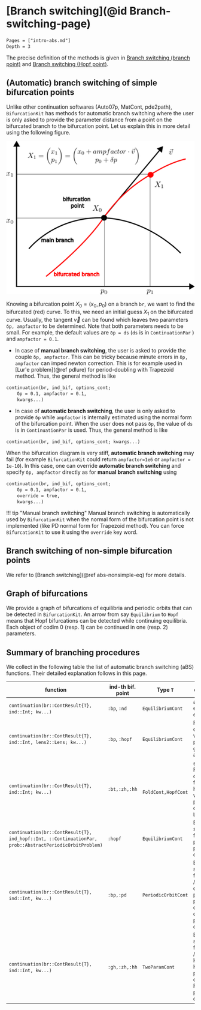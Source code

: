 # [Branch switching](@id Branch-switching-page)

```@contents
Pages = ["intro-abs.md"]
Depth = 3
```

The precise definition of the methods is given in [Branch switching (branch point)](@ref) and [Branch switching (Hopf point)](@ref).

## (Automatic) branch switching of simple bifurcation points

Unlike other continuation softwares (Auto07p, MatCont, pde2path), `BifurcationKit` has methods for automatic branch switching where the user is only asked to provide the parameter distance from a point on the bifurcated branch to the bifurcation point. Let us explain this in more detail using the following figure.

![](abs.png)

Knowing a bifurcation point $X_0 = (x_0,p_0)$ on a branch `br`, we want to find the bifurcated (red) curve. To this, we need an initial guess $X_1$ on the bifurcated curve. Usually, the tangent $\vec v$ can be found which leaves two parameters `δp, ampfactor` to be determined. Note that both parameters needs to be small. For example, the default values are `δp = ds` (`ds` is in `ContinuationPar` ) and `ampfactor = 0.1`.

- In case of **manual branch switching**, the user is asked to provide the couple `δp, ampfactor`. This can be tricky because minute errors in `δp, ampfactor` can imped newton correction. This is for example used in [Lur'e problem](@ref pdlure) for period-doubling with Trapezoid method. Thus, the general method is like
```
continuation(br, ind_bif, options_cont; 
    δp = 0.1, ampfactor = 0.1,
    kwargs...)
```

- In case of **automatic branch switching**, the user is only asked to provide `δp` while `ampfactor` is internally estimated using the normal form of the bifurcation point. When the user does not pass `δp`, the value of `ds` is in `ContinuationPar` is used. Thus, the general method is like
```
continuation(br, ind_bif, options_cont; kwargs...)
```

When the bifurcation diagram is very stiff, **automatic branch switching** may fail (for example `BifurcationKit` could return `ampfactor=1e6` or `ampfactor = 1e-10`). In this case, one can override **automatic branch switching** and specify `δp, ampfactor` directly as for **manual branch switching** using

```
continuation(br, ind_bif, options_cont; 
    δp = 0.1, ampfactor = 0.1,
    override = true,
    kwargs...)
```

!!! tip "Manual branch switching"
    Manual branch switching is automatically used by `BifurcationKit` when the normal form of the bifurcation point is not implemented (like PD normal form for Trapezoid method). You can force `BifurcationKit` to use it using the `override` key word.

## Branch switching of non-simple bifurcation points

We refer to [Branch switching](@ref abs-nonsimple-eq) for more details.

## Graph of bifurcations

We provide a graph of bifurcations of equilibria and periodic orbits that can be detected in `BifurcationKit`. An arrow from say `Equilibrium` to `Hopf` means that Hopf bifurcations can be detected while continuing equilibria. Each object of codim 0 (resp. 1) can be continued in one (resp. 2) parameters.


## Summary of branching procedures

We collect in the following table the list of automatic branch switching (aBS) functions. Their detailed explanation follows in this page.

| function | ind-th bif. point | Type `T` | description |
|---|---|---|---|
|  `continuation(br::ContResult{T}, ind::Int; kw...)` | `:bp`, `:nd`| `EquilibriumCont`  |  aBS from equilibria to equilibria  |
|  `continuation(br::ContResult{T}, ind::Int, lens2::Lens; kw...)` | `:bp`, `:hopf`| `EquilibriumCont` | Fold/Hopf continuation w.r.t. parameters `getlens(br)` and `lens2`  |
|  `continuation(br::ContResult{T}, ind::Int; kw...)` | `:bt,:zh,:hh`| ` FoldCont,HopfCont` | switch to Fold/Hopf continuation from Hopf/Fold w.r.t. parameters of codim 2 `br`  |
| `continuation(br::ContResult{T}, ind_hopf::Int, ::ContinuationPar, prob::AbstractPeriodicOrbitProblem)`   | `:hopf` |  `EquilibriumCont` | Branch switching from Hopf point to periodic orbits |
| `continuation(br::ContResult{T}, ind::Int, kw...)`   | `:bp,:pd` |  `PeriodicOrbitCont` | Branch switching from Branch / Period-doubling point of periodic orbits to curve of periodic orbits |
| `continuation(br::ContResult{T}, ind::Int, kw...)`   | `:gh,:zh,:hh` |  `TwoParamCont` | Branch switching from Bautin / Zero-Hopf/ Hopf-Hopf point to curve of Fold/NS of periodic orbits |